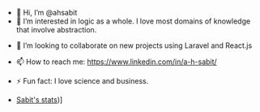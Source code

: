 - 👋 Hi, I’m @ahsabit
- 👀 I’m interested in logic as a whole. I love most domains of knowledge that involve abstraction.
<!--- - 🌱 I’m currently learning --->
- 💞️ I’m looking to collaborate on new projects using Laravel and React.js
- 📫 How to reach me: https://www.linkedin.com/in/a-h-sabit/
- ⚡ Fun fact: I love science and business.

- [Sabit's stats](https://github-stats-x9cj.vercel.app/api?username=ahsabit&show_icons=true&count_private=true&theme=radical))]

<!---
ahsabit/ahsabit is a ✨ special ✨ repository because its `README.md` (this file) appears on your GitHub profile.
You can click the Preview link to take a look at your changes.
--->
